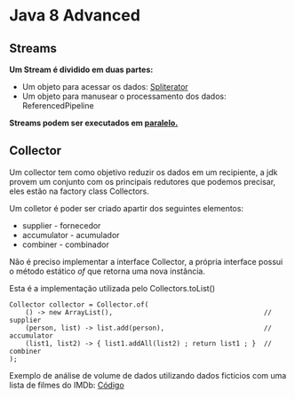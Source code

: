 # Java 8 Advanced

## Streams

**Um Stream é dividido em duas partes:**

- Um objeto para acessar os dados: [Spliterator](src/main/java/com/ac/example/spliterator/Spliterator.md)
- Um objeto para manusear o processamento dos dados: ReferencedPipeline

**Streams podem ser executados em [paralelo.](src/main/java/com/ac/example/parallelStreams/ParallelStreams.md)**

## Collector
Um collector tem como objetivo reduzir os dados em um recipiente, a jdk provem um conjunto com os principais 
redutores que podemos precisar, eles estão na factory class Collectors.

Um colletor é poder ser criado apartir dos seguintes elementos:

- supplier - fornecedor
- accumulator - acumulador
- combiner - combinador

Não é preciso implementar a interface Collector, a própria interface possui o método estático _of_ 
que retorna uma nova instância. 

Esta é a implementação utilizada pelo Collectors.toList()

```
Collector collector = Collector.of( 
    () -> new ArrayList(),                                      // supplier
    (person, list) -> list.add(person),                         // accumulator
    (list1, list2) -> { list1.addAll(list2) ; return list1 ; }  // combiner
);
```

Exemplo de análise de volume de dados utilizando dados ficticios com uma lista de filmes do IMDb: [Código](src/main/java/com/ac/example/dataAnalysis/DataAnalysis.java)
